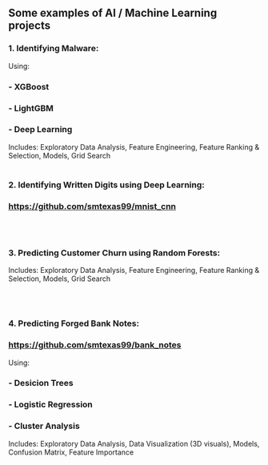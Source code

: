 
## Some examples of AI / Machine Learning projects

### 1. Identifying Malware:
Using:
  ### - XGBoost
  ### - LightGBM
  ### - Deep Learning
Includes: Exploratory Data Analysis, Feature Engineering, Feature Ranking & Selection, Models, Grid Search
<br></br>
### 2. Identifying Written Digits using Deep Learning: 
###     https://github.com/smtexas99/mnist_cnn

<br></br>
### 3. Predicting Customer Churn using Random Forests: 

Includes: Exploratory Data Analysis, Feature Engineering, Feature Ranking & Selection, Models, Grid Search

<br></br>

### 4. Predicting Forged Bank Notes: 
###     https://github.com/smtexas99/bank_notes
Using:
  ### - <b>Desicion Trees</b>
  ### - <b>Logistic Regression</b>
  ### - <b>Cluster Analysis</b>

Includes: Exploratory Data Analysis, Data Visualization (3D visuals), Models, Confusion Matrix, Feature Importance
<br></br>
